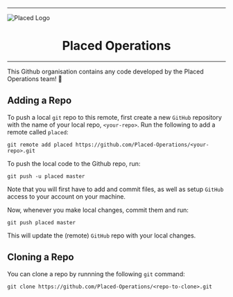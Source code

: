 -----------

<p align="center">

<p href="https://placed-app.com/"><img src="https://user-images.githubusercontent.com/40952801/177514419-ee33e903-8ef1-44a3-9a6a-6214595b78a6.png" alt="Placed Logo"></a>
<h1 align="center">Placed Operations</h1>

</p>

-----------

This Github organisation contains any code developed by the Placed Operations team! 🚀


## Adding a Repo

To push a local `git`  repo to this remote, first create a new `GitHub` repository with the name of your local repo, `<your-repo>`.
Run the following to add a remote called `placed`:

```shell
git remote add placed https://github.com/Placed-Operations/<your-repo>.git
```

To push the local code to the Github repo, run:
```shell
git push -u placed master
```
Note that you will first have to add and commit files, as well as setup `GitHub` access to your account on your machine.


Now, whenever you make local changes, commit them and run:
```shell
git push placed master
```
This will update the (remote) `GitHub` repo with your local changes.

  
## Cloning a Repo
You can clone a repo by runnning the following `git` command:

```shell
git clone https://github.com/Placed-Operations/<repo-to-clone>.git
```

